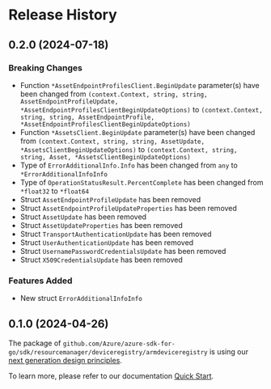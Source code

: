 # Release History

## 0.2.0 (2024-07-18)
### Breaking Changes

- Function `*AssetEndpointProfilesClient.BeginUpdate` parameter(s) have been changed from `(context.Context, string, string, AssetEndpointProfileUpdate, *AssetEndpointProfilesClientBeginUpdateOptions)` to `(context.Context, string, string, AssetEndpointProfile, *AssetEndpointProfilesClientBeginUpdateOptions)`
- Function `*AssetsClient.BeginUpdate` parameter(s) have been changed from `(context.Context, string, string, AssetUpdate, *AssetsClientBeginUpdateOptions)` to `(context.Context, string, string, Asset, *AssetsClientBeginUpdateOptions)`
- Type of `ErrorAdditionalInfo.Info` has been changed from `any` to `*ErrorAdditionalInfoInfo`
- Type of `OperationStatusResult.PercentComplete` has been changed from `*float32` to `*float64`
- Struct `AssetEndpointProfileUpdate` has been removed
- Struct `AssetEndpointProfileUpdateProperties` has been removed
- Struct `AssetUpdate` has been removed
- Struct `AssetUpdateProperties` has been removed
- Struct `TransportAuthenticationUpdate` has been removed
- Struct `UserAuthenticationUpdate` has been removed
- Struct `UsernamePasswordCredentialsUpdate` has been removed
- Struct `X509CredentialsUpdate` has been removed

### Features Added

- New struct `ErrorAdditionalInfoInfo`


## 0.1.0 (2024-04-26)

The package of `github.com/Azure/azure-sdk-for-go/sdk/resourcemanager/deviceregistry/armdeviceregistry` is using our [next generation design principles](https://azure.github.io/azure-sdk/general_introduction.html).

To learn more, please refer to our documentation [Quick Start](https://aka.ms/azsdk/go/mgmt).